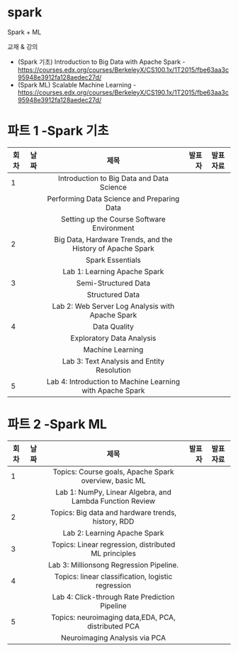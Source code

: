 # spark
Spark + ML

교재 & 강의
* (Spark 기초) Introduction to Big Data with Apache Spark - https://courses.edx.org/courses/BerkeleyX/CS100.1x/1T2015/fbe63aa3c95948e3912fa128aedec27d/
* (Spark ML) Scalable Machine Learning - https://courses.edx.org/courses/BerkeleyX/CS190.1x/1T2015/fbe63aa3c95948e3912fa128aedec27d/


# 파트 1 -Spark 기초  
| 회차 | 날짜  | 제목                                                       | 발표자 |  발표자료      |
|------| ----- |:----------------------------------------------------------:| ------:|:-------------: |
|  1   |       | Introduction to Big Data and Data Science                  |        |                |
|      |       | Performing Data Science and Preparing Data                 |        |                |
|      |       | Setting up the Course Software Environment                 |        |                |
|  2   |       | Big Data, Hardware Trends, and the History of Apache Spark |        |                |
|      |       | Spark Essentials                                           |        |                |
|      |       | Lab 1: Learning Apache Spark                               |        |                |
|  3   |       | Semi-Structured Data                                       |        |                |
|      |       | Structured Data                                            |        |                |
|      |       | Lab 2: Web Server Log Analysis with Apache Spark           |        |                |
|  4   |       | Data Quality                                               |        |                |
|      |       | Exploratory Data Analysis                                  |        |                |
|      |       | Machine Learning                                           |        |                |
|      |       | Lab 3: Text Analysis and Entity Resolution                 |        |                |
|  5   |       | Lab 4: Introduction to Machine Learning with Apache Spark  |        |                |

# 파트 2 -Spark ML

| 회차 | 날짜  | 제목                                                       | 발표자 |  발표자료      |
|------| ----- |:----------------------------------------------------------:| ------:|:-------------: |
|  1   |       | Topics: Course goals, Apache Spark overview, basic ML      |        |                |
|      |       | Lab 1: NumPy, Linear Algebra, and Lambda Function Review   |        |                |
|  2   |       | Topics: Big data and hardware trends, history, RDD         |        |                |
|      |       | Lab 2: Learning Apache Spark                               |        |                |
|  3   |       | Topics: Linear regression, distributed ML principles       |        |                |
|      |       | Lab 3: Millionsong Regression Pipeline.                    |        |                |
|  4   |       | Topics: linear classification, logistic regression         |        |                |
|      |       | Lab 4: Click-through Rate Prediction Pipeline              |        |                |
|  5   |       | Topics: neuroimaging data,EDA, PCA, distributed PCA        |        |                |
|      |       | Neuroimaging Analysis via PCA                              |        |                |
